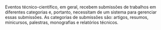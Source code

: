 Eventos técnico-científico, em geral, recebem submissões de trabalhos em diferentes categorias e, portanto, necessitam de um sistema para gerenciar essas submissões. As categorias de submissões são: artigos, resumos, minicursos, palestras, monografias e relatórios técnicos.
